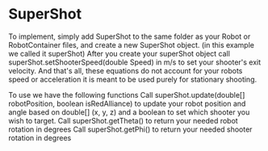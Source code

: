 # SuperShot
To implement, simply add SuperShot to the same folder as your Robot or RobotContainer files, and create a new SuperShot object. (in this example we called it superShot)
After you create your superShot object call superShot.setShooterSpeed(double Speed) in m/s to set your shooter's exit velocity. 
And that's all, these equations do not account for your robots speed or acceleration it is meant to be used purely for stationary shooting.

To use we have the following functions
Call superShot.update(double[] robotPosition, boolean isRedAlliance) to update your robot position and angle based on double[] (x, y, z) and a boolean to set which shooter you wish to target.
Call superShot.getTheta() to return your needed robot rotation in degrees
Call superShot.getPhi() to return your needed shooter rotation in degrees
